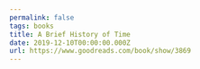 ```yaml
---
permalink: false
tags: books
title: A Brief History of Time
date: 2019-12-10T00:00:00.000Z
url: https://www.goodreads.com/book/show/3869
---
```

